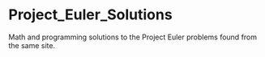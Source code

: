 # Project_Euler_Solutions
Math and programming solutions to the Project Euler problems found from the same site.
